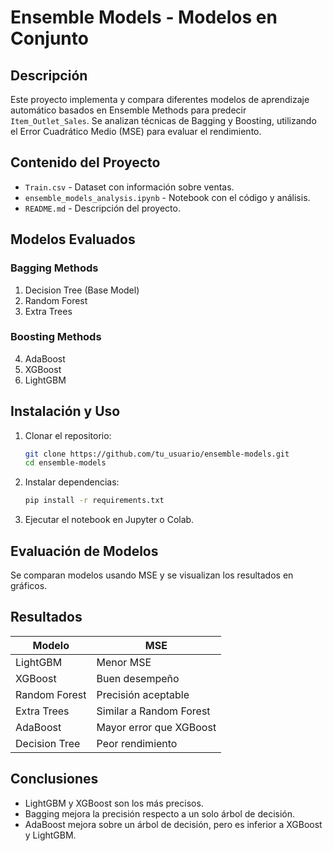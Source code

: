 # Ensemble Models - Modelos en Conjunto

## Descripción
Este proyecto implementa y compara diferentes modelos de aprendizaje automático basados en Ensemble Methods para predecir `Item_Outlet_Sales`. Se analizan técnicas de Bagging y Boosting, utilizando el Error Cuadrático Medio (MSE) para evaluar el rendimiento.

## Contenido del Proyecto
- `Train.csv` - Dataset con información sobre ventas.
- `ensemble_models_analysis.ipynb` - Notebook con el código y análisis.
- `README.md` - Descripción del proyecto.

## Modelos Evaluados
### Bagging Methods
1. Decision Tree (Base Model)
2. Random Forest
3. Extra Trees

### Boosting Methods
4. AdaBoost
5. XGBoost
6. LightGBM

## Instalación y Uso
1. Clonar el repositorio:
   ```sh
   git clone https://github.com/tu_usuario/ensemble-models.git
   cd ensemble-models
   ```
2. Instalar dependencias:
   ```sh
   pip install -r requirements.txt
   ```
3. Ejecutar el notebook en Jupyter o Colab.

## Evaluación de Modelos
Se comparan modelos usando MSE y se visualizan los resultados en gráficos.

## Resultados
| Modelo | MSE |
|--------|------------|
| LightGBM | Menor MSE |
| XGBoost | Buen desempeño |
| Random Forest | Precisión aceptable |
| Extra Trees | Similar a Random Forest |
| AdaBoost | Mayor error que XGBoost |
| Decision Tree | Peor rendimiento |

## Conclusiones
- LightGBM y XGBoost son los más precisos.
- Bagging mejora la precisión respecto a un solo árbol de decisión.
- AdaBoost mejora sobre un árbol de decisión, pero es inferior a XGBoost y LightGBM.

